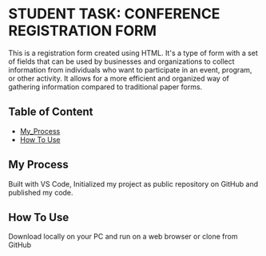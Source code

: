 # STUDENT TASK: CONFERENCE REGISTRATION FORM
This is a registration form created using HTML. It's a type of form with a set of fields that can be used by businesses and organizations to collect information from individuals who want to participate in an event, program, or other activity. It allows for a more efficient and organized way of gathering information compared to traditional paper forms.

## Table of Content
- [My_Process](#My_Process)
- [How To Use](#how_To_Use)

## My Process
Built with VS Code, Initialized my project as public repository on GitHub and published my code.

## How To Use
Download locally on your PC and run on a web browser or clone from GitHub
